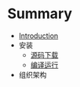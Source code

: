 # Summary

* [Introduction](README.md)
* 安装
   * [源码下载](zh/01.1.md)
   * [编译运行](zh/01.2.md)
* 组织架构

